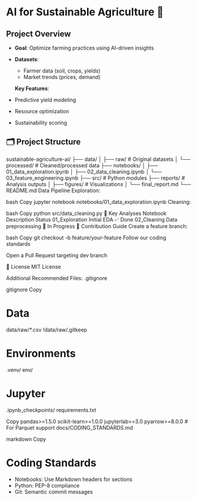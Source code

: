 # AI for Sustainable Agriculture 🌱

## Project Overview
- **Goal**: Optimize farming practices using AI-driven insights
- **Datasets**: 
  - Farmer data (soil, crops, yields)
  - Market trends (prices, demand)
 
  **Key Features**:
- Predictive yield modeling
- Resource optimization
- Sustainability scoring

## 🗂 Project Structure
sustainable-agriculture-ai/
├── data/
│ ├── raw/ # Original datasets
│ └── processed/ # Cleaned/processed data
├── notebooks/
│ ├── 01_data_exploration.ipynb
│ ├── 02_data_cleaning.ipynb
│ └── 03_feature_engineering.ipynb
├── src/ # Python modules
├── reports/ # Analysis outputs
│ ├── figures/ # Visualizations
│ └── final_report.md
└── README.md
Data Pipeline
Exploration:

bash
Copy
jupyter notebook notebooks/01_data_exploration.ipynb
Cleaning:

bash
Copy
python src/data_cleaning.py
🌟 Key Analyses
Notebook	Description	Status
01_Exploration	Initial EDA	✅ Done
02_Cleaning	Data preprocessing	🔄 In Progress
🤝 Contribution Guide
Create a feature branch:

bash
Copy
git checkout -b feature/your-feature
Follow our coding standards

Open a Pull Request targeting dev branch

📜 License
MIT License

Additional Recommended Files:
.gitignore

gitignore
Copy
# Data
data/raw/*.csv
!data/raw/.gitkeep

# Environments
.venv/
env/

# Jupyter
.ipynb_checkpoints/
requirements.txt

Copy
pandas>=1.5.0
scikit-learn>=1.0.0
jupyterlab>=3.0
pyarrow>=8.0.0  # For Parquet support
docs/CODING_STANDARDS.md

markdown
Copy
# Coding Standards
- Notebooks: Use Markdown headers for sections
- Python: PEP-8 compliance
- Git: Semantic commit messages
